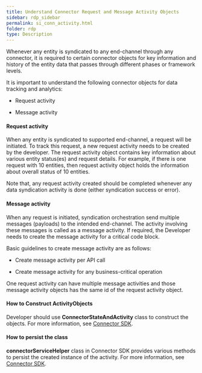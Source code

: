 ```yaml
---
title: Understand Connector Request and Message Activity Objects
sidebar: rdp_sidebar
permalink: si_conn_activity.html
folder: rdp
type: Description
---
```


Whenever any entity is syndicated to any end-channel through any connector, it is required to certain connector objects for key information and history of the entity data that passes through different phases or framework levels.

It is important to understand the following connector objects for data tracking and analytics:

* Request activity 

* Message activity 

#### Request activity

When any entity is syndicated to supported end-channel, a request will be initiated. To track this request, a new request activity needs to be created by the developer. The request activity object contains key information about various entity status(es) and request details. For example, if there is one request with 10 entities, then request activity object holds the information about overall status of 10 entities.

Note that, any request activity created should be completed whenever any data syndication activity is done (either syndication success or error).

#### Message activity

When any request is initiated, syndication orchestration send multiple messages (payloads) to the intended end-channel. The activity involving these messages is called as a message activity. If required, the Developer needs to create the message activity for a critical code block.

Basic guidelines to create message activity are as follows: 

* Create message activity per API call 

* Create message activity for any business-critical operation

One request activity can have multiple message activities and those message activity objects has the same id of the request activity object. 

#### How to Construct ActivityObjects 

Developer should use **ConnectorStateAndActivity** class to construct the objects. For more information, see [Connector SDK](ref_int_conn.html).

#### How to persist the class

**connectorServiceHelper** class in Connector SDK provides various methods to persist the created instance of the activity. For more information, see [Connector SDK](ref_int_conn.html).